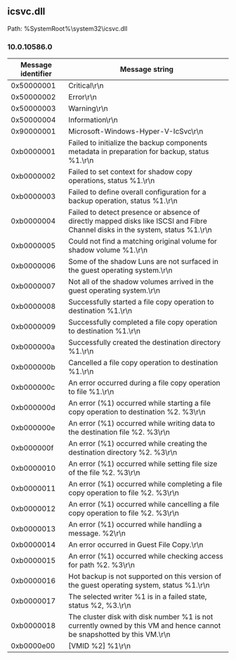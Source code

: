 ## icsvc.dll

Path: %SystemRoot%\system32\icsvc.dll

### 10.0.10586.0

Message identifier | Message string
--- | ---
0x50000001 | Critical\r\n
0x50000002 | Error\r\n
0x50000003 | Warning\r\n
0x50000004 | Information\r\n
0x90000001 | Microsoft-Windows-Hyper-V-IcSvc\r\n
0xb0000001 | Failed to initialize the backup components metadata in preparation for backup, status %1.\r\n
0xb0000002 | Failed to set context for shadow copy operations, status %1.\r\n
0xb0000003 | Failed to define overall configuration for a backup operation, status %1.\r\n
0xb0000004 | Failed to detect presence or absence of directly mapped disks like ISCSI and Fibre Channel disks in the system, status %1.\r\n
0xb0000005 | Could not find a matching original volume for shadow volume %1.\r\n
0xb0000006 | Some of the shadow Luns are not surfaced in the guest operating system.\r\n
0xb0000007 | Not all of the shadow volumes arrived in the guest operating system.\r\n
0xb0000008 | Successfully started a file copy operation to destination %1.\r\n
0xb0000009 | Successfully completed a file copy operation to destination %1.\r\n
0xb000000a | Successfully created the destination directory %1.\r\n
0xb000000b | Cancelled a file copy operation to destination %1.\r\n
0xb000000c | An error occurred during a file copy operation to file %1.\r\n
0xb000000d | An error (%1) occurred while starting a file copy operation to destination %2. %3\r\n
0xb000000e | An error (%1) occurred while writing data to the destination file %2. %3\r\n
0xb000000f | An error (%1) occurred while creating the destination directory %2. %3\r\n
0xb0000010 | An error (%1) occurred while setting file size of the file %2. %3\r\n
0xb0000011 | An error (%1) occurred while completing a file copy operation to file %2. %3\r\n
0xb0000012 | An error (%1) occurred while cancelling a file copy operation to file %2. %3\r\n
0xb0000013 | An error (%1) occurred while handling a message. %2\r\n
0xb0000014 | An error occurred in Guest File Copy.\r\n
0xb0000015 | An error (%1) occurred while checking access for path %2. %3\r\n
0xb0000016 | Hot backup is not supported on this version of the guest operating system, status %1.\r\n
0xb0000017 | The selected writer %1 is in a failed state, status %2, %3.\r\n
0xb0000018 | The cluster disk with disk number %1 is not currently owned by this VM and hence cannot be snapshotted by this VM.\r\n
0xb0000e00 | [VMID %2] %1\r\n
